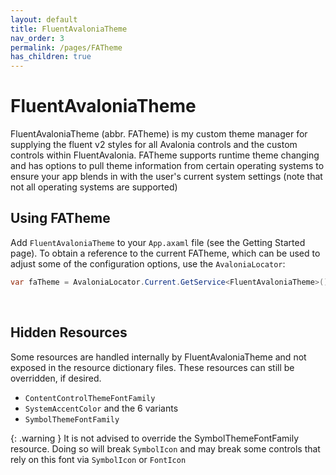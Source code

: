 ```yaml
---
layout: default
title: FluentAvaloniaTheme
nav_order: 3
permalink: /pages/FATheme
has_children: true
---
```


# FluentAvaloniaTheme
FluentAvaloniaTheme (abbr. FATheme) is my custom theme manager for supplying the fluent v2 styles for all Avalonia controls and the custom controls within FluentAvalonia. FATheme supports runtime theme changing and has options to pull theme information from certain operating systems to ensure your app blends in with the user's current system settings (note that not all operating systems are supported)

## Using FATheme

Add `FluentAvaloniaTheme` to your `App.axaml` file (see the Getting Started page). To obtain a reference to the current FATheme, which can be used to adjust some of the configuration options, use the `AvaloniaLocator`:
```C#
var faTheme = AvaloniaLocator.Current.GetService<FluentAvaloniaTheme>();
```
<br/>

## Hidden Resources
Some resources are handled internally by FluentAvaloniaTheme and not exposed in the resource dictionary files. These resources can still be overridden, if desired.

- `ContentControlThemeFontFamily`
- `SystemAccentColor` and the 6 variants
- `SymbolThemeFontFamily`

{: .warning }
It is not advised to override the SymbolThemeFontFamily resource. Doing so will break `SymbolIcon` and may break some controls that rely on this font via `SymbolIcon` or `FontIcon`